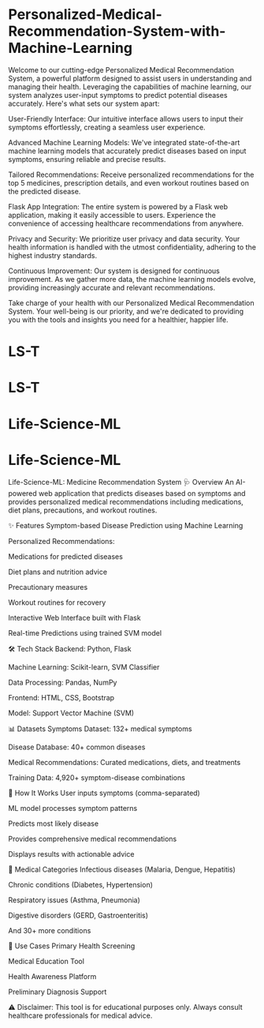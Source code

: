 # Personalized-Medical-Recommendation-System-with-Machine-Learning

Welcome to our cutting-edge Personalized Medical Recommendation System, a powerful platform designed to assist users in understanding and managing their health. Leveraging the capabilities of machine learning, our system analyzes user-input symptoms to predict potential diseases accurately. Here's what sets our system apart:

User-Friendly Interface: Our intuitive interface allows users to input their symptoms effortlessly, creating a seamless user experience.

Advanced Machine Learning Models: We've integrated state-of-the-art machine learning models that accurately predict diseases based on input symptoms, ensuring reliable and precise results.

Tailored Recommendations: Receive personalized recommendations for the top 5 medicines, prescription details, and even workout routines based on the predicted disease.

Flask App Integration: The entire system is powered by a Flask web application, making it easily accessible to users. Experience the convenience of accessing healthcare recommendations from anywhere.

Privacy and Security: We prioritize user privacy and data security. Your health information is handled with the utmost confidentiality, adhering to the highest industry standards.

Continuous Improvement: Our system is designed for continuous improvement. As we gather more data, the machine learning models evolve, providing increasingly accurate and relevant recommendations.

Take charge of your health with our Personalized Medical Recommendation System. Your well-being is our priority, and we're dedicated to providing you with the tools and insights you need for a healthier, happier life.
# LS-T
# LS-T
# Life-Science-ML
# Life-Science-ML


Life-Science-ML: Medicine Recommendation System
🩺 Overview
An AI-powered web application that predicts diseases based on symptoms and provides personalized medical recommendations including medications, diet plans, precautions, and workout routines.

✨ Features
Symptom-based Disease Prediction using Machine Learning

Personalized Recommendations:

Medications for predicted diseases

Diet plans and nutrition advice

Precautionary measures

Workout routines for recovery

Interactive Web Interface built with Flask

Real-time Predictions using trained SVM model

🛠️ Tech Stack
Backend: Python, Flask

Machine Learning: Scikit-learn, SVM Classifier

Data Processing: Pandas, NumPy

Frontend: HTML, CSS, Bootstrap

Model: Support Vector Machine (SVM)

📊 Datasets
Symptoms Dataset: 132+ medical symptoms

Disease Database: 40+ common diseases

Medical Recommendations: Curated medications, diets, and treatments

Training Data: 4,920+ symptom-disease combinations

🚀 How It Works
User inputs symptoms (comma-separated)

ML model processes symptom patterns

Predicts most likely disease

Provides comprehensive medical recommendations

Displays results with actionable advice

💊 Medical Categories
Infectious diseases (Malaria, Dengue, Hepatitis)

Chronic conditions (Diabetes, Hypertension)

Respiratory issues (Asthma, Pneumonia)

Digestive disorders (GERD, Gastroenteritis)

And 30+ more conditions

🎯 Use Cases
Primary Health Screening

Medical Education Tool

Health Awareness Platform

Preliminary Diagnosis Support

⚠️ Disclaimer: This tool is for educational purposes only. Always consult healthcare professionals for medical advice.
